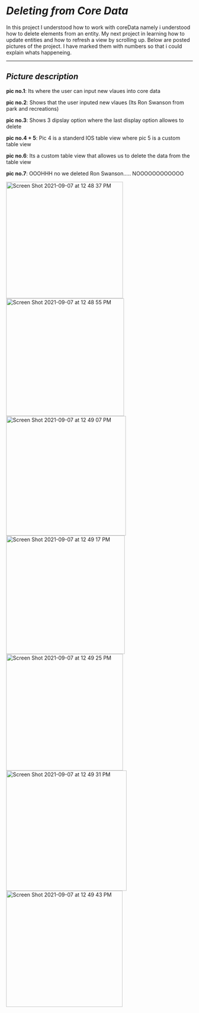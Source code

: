 # *Deleting from Core Data*

In this project I understood how to work with coreData namely i understood how to delete elements from an entity. My next project in learning how to update entities 
and how to refresh a view by scrolling up. Below are posted pictures of the project. I have marked them with numbers so that i could explain whats happeneing.

--------------------------------------------------------------------------------------------------------------------------------------------------------------------

## *Picture description*

**pic no.1**: Its where the user can input new vlaues into core data

**pic no.2**: Shows that the user inputed new vlaues (Its Ron Swanson from park and recreations)

**pic no.3**: Shows 3 dipslay option where the last display option allowes to delete

**pic no.4 + 5**: Pic 4 is a standerd IOS table view where pic 5 is a custom table view

**pic no.6**: Its a custom table view that allowes us to delete the data from the table view

**pic no.7**: OOOHHH no we deleted Ron Swanson..... NOOOOOOOOOOOO




<img width="315" alt="Screen Shot 2021-09-07 at 12 48 37 PM" src="https://user-images.githubusercontent.com/67702241/132335361-a26110ba-4e70-403f-9f5b-bd4dea7b23d9.png">
<img width="318" alt="Screen Shot 2021-09-07 at 12 48 55 PM" src="https://user-images.githubusercontent.com/67702241/132335364-9597cea0-3705-4881-aaaf-462cb5e72a1b.png">
<img width="323" alt="Screen Shot 2021-09-07 at 12 49 07 PM" src="https://user-images.githubusercontent.com/67702241/132335370-4d133007-0795-4f1f-82b7-8e46f2d14ab7.png">
<img width="320" alt="Screen Shot 2021-09-07 at 12 49 17 PM" src="https://user-images.githubusercontent.com/67702241/132335376-6847c5d4-e7ae-4ae1-9e8d-435b658d7fa4.png">
<img width="315" alt="Screen Shot 2021-09-07 at 12 49 25 PM" src="https://user-images.githubusercontent.com/67702241/132335383-38fa68ac-e5ca-4535-b8e0-da961783a6ca.png">
<img width="325" alt="Screen Shot 2021-09-07 at 12 49 31 PM" src="https://user-images.githubusercontent.com/67702241/132335388-7dc13882-54f9-490e-a82d-ee19be778bf4.png">
<img width="314" alt="Screen Shot 2021-09-07 at 12 49 43 PM" src="https://user-images.githubusercontent.com/67702241/132335393-ad6b876b-f599-4562-93e3-080b438af9a1.png">


